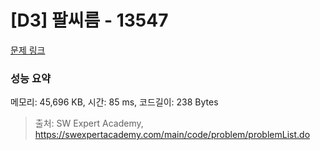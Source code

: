 # [D3] 팔씨름 - 13547 

[문제 링크](https://swexpertacademy.com/main/code/problem/problemDetail.do?contestProbId=AX6PP9G6p1sDFAS9) 

### 성능 요약

메모리: 45,696 KB, 시간: 85 ms, 코드길이: 238 Bytes



> 출처: SW Expert Academy, https://swexpertacademy.com/main/code/problem/problemList.do